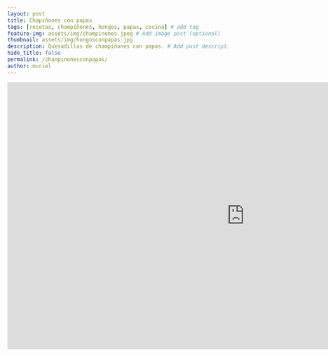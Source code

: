 ```yaml
---
layout: post
title: Chapiñones con papas
tags: [recetas, champiñones, hongos, papas, cocina] # add tag
feature-img: assets/img/champinones.jpeg # Add image post (optional)
thumbnail: assets/img/hongosconpapas.jpg
description: Quesadillas de champiñones con papas. # Add post description (optional)
hide_title: false
permalink: /chanpinonesconpapas/
author: muriel
---
```


<iframe width="1082" height="608" src="https://www.youtube.com/embed/5JbnxtnZE0M" frameborder="0" allow="accelerometer; autoplay; clipboard-write; encrypted-media; gyroscope; picture-in-picture" allowfullscreen></iframe>
